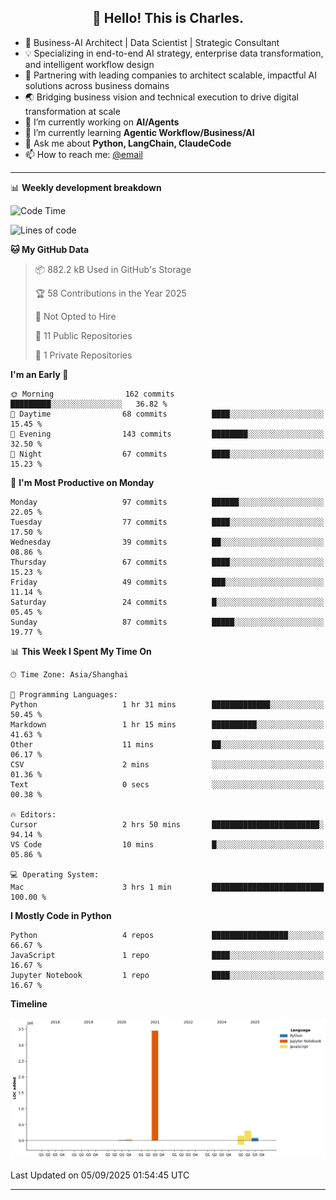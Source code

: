 <h2 align="center">👋 Hello! This is Charles.</h2>
<!--<p align="center">
  <a href="https://blog.athulcyriac.co">Blog</a> •
  <a href="https://twitter.com/athulcajay">Twitter</a>
</p>-->



-  🚀 Business-AI Architect | Data Scientist | Strategic Consultant
-  💡 Specializing in end-to-end AI strategy, enterprise data transformation, and intelligent workflow design
-  🏢 Partnering with leading companies to architect scalable, impactful AI solutions across business domains
-  🌏 Bridging business vision and technical execution to drive digital transformation at scale
- 🔭 I’m currently working on **AI/Agents**
- 🌱 I’m currently learning **Agentic Workflow/Business/AI**
- 💬 Ask me about **Python, LangChain, ClaudeCode**
- 📫 How to reach me: [@email](liuxinhe@outlook.com)

-------
📊 **Weekly development breakdown**
<!--START_SECTION:waka-->
![Code Time](http://img.shields.io/badge/Code%20Time-128%20hrs%2033%20mins-blue)

![Lines of code](https://img.shields.io/badge/From%20Hello%20World%20I%27ve%20Written-4.0%20million%20lines%20of%20code-blue)

**🐱 My GitHub Data** 

> 📦 882.2 kB Used in GitHub's Storage 
 > 
> 🏆 58 Contributions in the Year 2025
 > 
> 🚫 Not Opted to Hire
 > 
> 📜 11 Public Repositories 
 > 
> 🔑 1 Private Repositories 
 > 
**I'm an Early 🐤** 

```text
🌞 Morning                162 commits         █████████░░░░░░░░░░░░░░░░   36.82 % 
🌆 Daytime                68 commits          ████░░░░░░░░░░░░░░░░░░░░░   15.45 % 
🌃 Evening                143 commits         ████████░░░░░░░░░░░░░░░░░   32.50 % 
🌙 Night                  67 commits          ████░░░░░░░░░░░░░░░░░░░░░   15.23 % 
```
📅 **I'm Most Productive on Monday** 

```text
Monday                   97 commits          ██████░░░░░░░░░░░░░░░░░░░   22.05 % 
Tuesday                  77 commits          ████░░░░░░░░░░░░░░░░░░░░░   17.50 % 
Wednesday                39 commits          ██░░░░░░░░░░░░░░░░░░░░░░░   08.86 % 
Thursday                 67 commits          ████░░░░░░░░░░░░░░░░░░░░░   15.23 % 
Friday                   49 commits          ███░░░░░░░░░░░░░░░░░░░░░░   11.14 % 
Saturday                 24 commits          █░░░░░░░░░░░░░░░░░░░░░░░░   05.45 % 
Sunday                   87 commits          █████░░░░░░░░░░░░░░░░░░░░   19.77 % 
```


📊 **This Week I Spent My Time On** 

```text
🕑︎ Time Zone: Asia/Shanghai

💬 Programming Languages: 
Python                   1 hr 31 mins        █████████████░░░░░░░░░░░░   50.45 % 
Markdown                 1 hr 15 mins        ██████████░░░░░░░░░░░░░░░   41.63 % 
Other                    11 mins             ██░░░░░░░░░░░░░░░░░░░░░░░   06.17 % 
CSV                      2 mins              ░░░░░░░░░░░░░░░░░░░░░░░░░   01.36 % 
Text                     0 secs              ░░░░░░░░░░░░░░░░░░░░░░░░░   00.38 % 

🔥 Editors: 
Cursor                   2 hrs 50 mins       ████████████████████████░   94.14 % 
VS Code                  10 mins             █░░░░░░░░░░░░░░░░░░░░░░░░   05.86 % 

💻 Operating System: 
Mac                      3 hrs 1 min         █████████████████████████   100.00 % 
```

**I Mostly Code in Python** 

```text
Python                   4 repos             █████████████████░░░░░░░░   66.67 % 
JavaScript               1 repo              ████░░░░░░░░░░░░░░░░░░░░░   16.67 % 
Jupyter Notebook         1 repo              ████░░░░░░░░░░░░░░░░░░░░░   16.67 % 
```



**Timeline**

![Lines of Code chart](https://raw.githubusercontent.com/XinheLIU/XinheLIU/master/assets/bar_graph.png)


 Last Updated on 05/09/2025 01:54:45 UTC
<!--END_SECTION:waka-->
-------
<!--**XinheLIU/XinheLIU** is a ✨ _special_ ✨ repository because its `README.md` (this file) appears on your GitHub profile.
